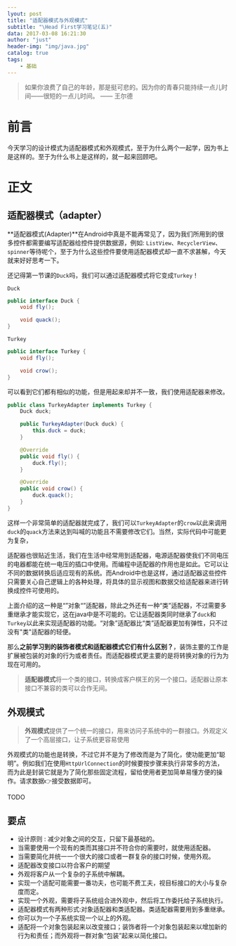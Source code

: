 ```yaml
---
lyout: post
title: "适配器模式与外观模式"
subtitle: "\Head First学习笔记(五)"
data: 2017-03-08 16:21:30
author: "just"
header-img: "img/java.jpg"
catalog: true
tags:
    - 基础
---
```



> 如果你浪费了自己的年龄，那是挺可悲的。因为你的青春只能持续一点儿时间——很短的一点儿时间。 —— 王尔德



# 前言

今天学习的设计模式为适配器模式和外观模式，至于为什么两个一起学，因为书上是这样的。至于为什么书上是这样的，就一起来回顾吧。

# 正文

## 适配器模式（adapter）

**适配器模式(Adapter)**在Android中真是不能再常见了，因为我们所用到的很多控件都需要编写适配器给控件提供数据源，例如: `ListView`、`RecyclerView`、`spinner`等待呢个，至于为什么这些控件要使用适配器模式却一直不求甚解，今天就来好好思考一下。

还记得第一节课的`Duck`吗，我们可以通过适配器模式将它变成`Turkey`！

`Duck`

```java
public interface Duck {
    void fly();

    void quack();
}
```

`Turkey`

```java
public interface Turkey {
    void fly();

    void crow();
}
```

可以看到它们都有相似的功能，但是用起来却并不一致，我们使用适配器来修改。

```java
public class TurkeyAdapter implements Turkey {
    Duck duck;

    public TurkeyAdapter(Duck duck) {
        this.duck = duck;
    }

    @Override
    public void fly() {
        duck.fly();
    }

    @Override
    public void crow() {
        duck.quack();
    }
}
```

这样一个非常简单的适配器就完成了，我们可以`TurkeyAdapter`的`crow`以此来调用`duck`的`quack`方法来达到叫喊的功能且不需要修改它们。当然，实际代码中可能更为复杂，

适配器也很贴近生活，我们在生活中经常用到适配器，电源适配器使我们不同电压的电器都能在统一电压的插口中使用。而编程中适配器的作用也是如此。它可以让不同的数据转换后适应现有的系统。而Android中也是这样，通过适配器这些控件只需要关心自己逻辑上的各种处理，将具体的显示视图和数据交给适配器来进行转换成控件可使用的。

上面介绍的这一种是“”对象“”适配器，除此之外还有一种“类”适配器，不过需要多重继承才能实现它，这在java中是不可能的。它让适配器类同时继承了`duck`和`Turkey`以此来实现适配器的功能。“对象”适配器比“类”适配器更加有弹性，只不过没有"类"适配器的轻便。

那么**之前学习到的装饰者模式和适配器模式它们有什么区别？**，装饰主要的工作是扩展被包装的对象的行为或者责任。而适配器模式更主要的是将转换对象的行为为现在可用的。

> **适配器模式**将一个类的接口，转换成客户棋王的另一个接口。适配器让原本接口不兼容的类可以合作无间。



## 外观模式

> **外观模式**提供了一个统一的接口，用来访问子系统中的一群接口。外观定义了一个高层接口，让子系统更容易使用

外观模式的功能也是转换，不过它并不是为了修改而是为了简化，使功能更加“聪明”。例如我们在使用`HttpUrlConnection`的时候要按步骤来执行非常多的方法，而为此是封装它就是为了简化那些固定流程，留给使用者更加简单易懂方便的操作。请求数据👉接受数据即可。

TODO

## 要点

- 设计原则 :  减少对象之间的交互，只留下最基础的。
- 当需要使用一个现有的类而其接口并不符合你的需要时，就使用适配器。
- 当需要简化并统一一个很大的接口或者一群复杂的接口时候，使用外观。
- 适配器改变接口以符合客户的期望
- 外观将客户从一个复杂的子系统中解耦。
- 实现一个适配可能需要一番功夫，也可能不费工夫，视目标接口的大小与复杂度而定。
- 实现一个外观，需要将子系统组合进外观中，然后将工作委托给子系统执行。
- 适配器模式有两种形式:对象适配器和类适配器。类适配器需要用到多重继承。
- 你可以为一个子系统实现一个以上的外观。
- 适配将一个对象包装起来以改变接口；装饰者将一个对象包装起来以增加新的行为和责任；而外观将一群对象“包装”起来以简化接口。